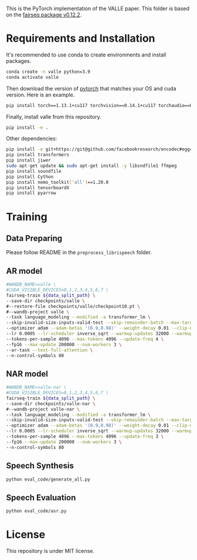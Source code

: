 This is the PyTorch implementation of the VALLE paper. This folder is based on the [fairseq package v0.12.2](https://github.com/pytorch/fairseq/tree/v0.12.2).

# Requirements and Installation

It's recommended to use conda to create environments and install packages. 
``` bash
conda create -n valle python=3.9
conda activate valle
```

Then download the version of [pytorch](https://pytorch.org/get-started/previous-versions/) that matches your OS and cuda version. Here is an example.
``` bash
pip install torch==1.13.1+cu117 torchvision==0.14.1+cu117 torchaudio==0.13.1 --extra-index-url https://download.pytorch.org/whl/cu117
```

Finally, install valle from this repository.
``` bash
pip install -e .
```

Other dependencies:
``` bash
pip install -e git+https://git@github.com/facebookresearch/encodec#egg=encodec
pip install transformers
pip install jiwer
sudo apt-get update && sudo apt-get install -y libsndfile1 ffmpeg
pip install soundfile
pip install Cython
pip install nemo_toolkit['all']==1.20.0
pip install tensorboardX
pip install pyarrow
```

# Training

## Data Preparing
Please follow README in the `preprocess_librispeech` folder.

## AR model
``` bash
#WANDB_NAME=valle \
#CUDA_VISIBLE_DEVICES=0,1,2,3,4,5,6,7 \
fairseq-train ${data_split_path} \
--save-dir checkpoints/valle \
#--restore-file checkpoints/valle/checkpoint10.pt \
#--wandb-project valle \
--task language_modeling --modified -a transformer_lm \
--skip-invalid-size-inputs-valid-test --skip-remainder-batch --max-target-positions 4096 \
--optimizer adam --adam-betas '(0.9,0.98)' --weight-decay 0.01 --clip-norm 0.0 \
--lr 0.0005 --lr-scheduler inverse_sqrt --warmup-updates 32000 --warmup-init-lr 1e-07 \
--tokens-per-sample 4096 --max-tokens 4096 --update-freq 4 \
--fp16 --max-update 200000 --num-workers 3 \
--ar-task --text-full-attention \
--n-control-symbols 80
```

## NAR model
``` bash
#WANDB_NAME=valle-nar \
#CUDA_VISIBLE_DEVICES=0,1,2,3,4,5,6,7 \
fairseq-train ${data_split_path} \
--save-dir checkpoints/valle-nar \
#--wandb-project valle-nar \
--task language_modeling --modified -a transformer_lm \
--skip-invalid-size-inputs-valid-test --skip-remainder-batch --max-target-positions 4096 \
--optimizer adam --adam-betas '(0.9,0.98)' --weight-decay 0.01 --clip-norm 0.0 \
--lr 0.0005 --lr-scheduler inverse_sqrt --warmup-updates 32000 --warmup-init-lr 1e-07 \
--tokens-per-sample 4096 --max-tokens 4096 --update-freq 3 \
--fp16 --max-update 200000 --num-workers 3 \
--n-control-symbols 80
```

## Speech Synthesis
``` bash
python eval_code/generate_all.py
```

## Speech Evaluation
``` bash
python eval_code/asr.py
```


# License

This repository is under MIT license.
